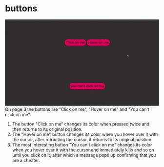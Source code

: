 # buttons
![Project ilustration](./ilustrate.gif)
On page 3 the buttons are "Click on me", "Hover on me" and "You can't click on me".
1. The button "Click on me" changes its color when pressed twice and then returns to its original position.
2. The "Hover on me" button changes its color when you hover over it with the cursor, after retracting the cursor, it returns to its original position.
3. The most interesting button "You can't click on me" changes its color when you hover over it with the cursor and immediately kills and so on until you click on it, after which a message pops up confirming that you are a cheater.
